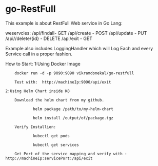 # go-RestFull

This example is about RestFull Web service in Go Lang:

weservcies:
	/api/findall- GET 
	/api/create - POST 
	/api/update - PUT
	/api//delete/{id} - DELETE 
	/api/exit - GET 
	
	
Example also includes LoggingHandler which will Log Each and every Service call in a proper fashion.


How to Start:
	1:Using Docker Image
	
		docker run -d -p 9090:9090 vikramdonekal/go-restfull 
		
		Test with:  http://machineIp:9090/api/exit
	
	2:Using Helm Chart inside K8
	
		Download the helm chart from my github.
		
				helm package /path/to/my-helm-chart

				helm install /output/of/package.tgz
		
		Verify Installion:
		
				kubectl get pods 
				
				kubectl get services
		
		Get Port of the service mapping and verify with : http://machineIp:servicePort:/api/exit 
		
		
		
		